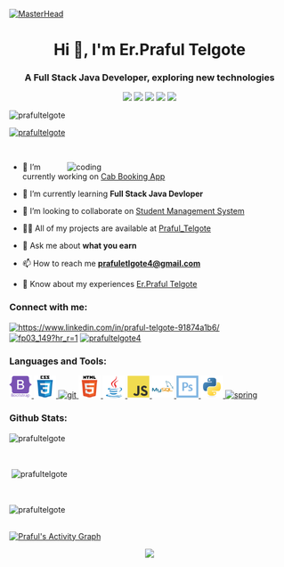 [![MasterHead](https://raw.githubusercontent.com/PolarBearGG/PolarBearGG/master/web-developer.gif)](https://github.com/PrafulTelgote)
<h1 align="center">Hi 👋, I'm Er.Praful Telgote</h1>
<h3 align="center">A Full Stack Java Developer, exploring new technologies</h3>
<p align= "center">
<img src="https://img.shields.io/badge/J-JAVA-skyblue"/>
<img src="https://img.shields.io/badge/S-SpringBoot-brightgreen"/>
<img src="https://img.shields.io/badge/H-HiberNate-pink"/>
<img src="https://img.shields.io/badge/S-SQL-blue"/>
<img src="https://img.shields.io/badge/JS-Javascript-yellow"/>
</p>

<p align="left"> <img src="https://komarev.com/ghpvc/?username=prafultelgote&label=Profile%20views&color=0e75b6&style=flat" alt="prafultelgote" /> </p>

<p align="left"> <a href="https://github.com/ryo-ma/github-profile-trophy"><img src="https://github-profile-trophy.vercel.app/?username=prafultelgote" alt="prafultelgote" /></a> </p>

<p align="left"> <a href="https://twitter.com/" target="blank"><img src="https://img.shields.io/twitter/follow/?logo=twitter&style=for-the-badge" alt="" /></a> </p>
<img align="right" alt="coding" width="400" src="https://user-images.githubusercontent.com/56001279/169039511-a3887a25-f6aa-449c-a269-82372aaa8618.gif"/>

- 🔭 I’m currently working on [Cab Booking App](https://github.com/PrafulTelgote/CabBookingSystem)

- 🌱 I’m currently learning **Full Stack Java Devloper**

- 👯 I’m looking to collaborate on [Student Management System](https://github.com/PrafulTelgote/Student-Management-App)

- 👨‍💻 All of my projects are available at [Praful_Telgote](https://prafultelgote.netlify.app/)

- 💬 Ask me about **what you earn**

- 📫 How to reach me **prafuletlgote4@gmail.com**

- 📄 Know about my experiences [Er.Praful Telgote](https://drive.google.com/file/d/110GUCaxwGvJl0SWJ1lNsHaZ2WGiOTGEx/view)
<h3 align="left">Connect with me:</h3>
<p align="left">
<a href="https://linkedin.com/in/https://www.linkedin.com/in/praful-telgote-91874a1b6/" target="blank"><img align="center" src="https://raw.githubusercontent.com/rahuldkjain/github-profile-readme-generator/master/src/images/icons/Social/linked-in-alt.svg" alt="https://www.linkedin.com/in/praful-telgote-91874a1b6/" height="30" width="40" /></a>
<a href="https://www.hackerrank.com/fp03_149?hr_r=1" target="blank"><img align="center" src="https://raw.githubusercontent.com/rahuldkjain/github-profile-readme-generator/master/src/images/icons/Social/hackerrank.svg" alt="fp03_149?hr_r=1" height="30" width="40" /></a>
<a href="https://www.leetcode.com/prafultelgote4" target="blank"><img align="center" src="https://raw.githubusercontent.com/rahuldkjain/github-profile-readme-generator/master/src/images/icons/Social/leet-code.svg" alt="prafultelgote4" height="30" width="40" /></a>
</p>
<h3 align="left">Languages and Tools:</h3>
<p align="left"> <a href="https://getbootstrap.com" target="_blank" rel="noreferrer"> <img src="https://raw.githubusercontent.com/devicons/devicon/master/icons/bootstrap/bootstrap-plain-wordmark.svg" alt="bootstrap" width="40" height="40"/> </a> <a href="https://www.w3schools.com/css/" target="_blank" rel="noreferrer"> <img src="https://raw.githubusercontent.com/devicons/devicon/master/icons/css3/css3-original-wordmark.svg" alt="css3" width="40" height="40"/> </a> <a href="https://git-scm.com/" target="_blank" rel="noreferrer"> <img src="https://www.vectorlogo.zone/logos/git-scm/git-scm-icon.svg" alt="git" width="40" height="40"/> </a> <a href="https://www.w3.org/html/" target="_blank" rel="noreferrer"> <img src="https://raw.githubusercontent.com/devicons/devicon/master/icons/html5/html5-original-wordmark.svg" alt="html5" width="40" height="40"/> </a> <a href="https://www.java.com" target="_blank" rel="noreferrer"> <img src="https://raw.githubusercontent.com/devicons/devicon/master/icons/java/java-original.svg" alt="java" width="40" height="40"/> </a> <a href="https://developer.mozilla.org/en-US/docs/Web/JavaScript" target="_blank" rel="noreferrer"> <img src="https://raw.githubusercontent.com/devicons/devicon/master/icons/javascript/javascript-original.svg" alt="javascript" width="40" height="40"/> </a> <a href="https://www.mysql.com/" target="_blank" rel="noreferrer"> <img src="https://raw.githubusercontent.com/devicons/devicon/master/icons/mysql/mysql-original-wordmark.svg" alt="mysql" width="40" height="40"/> </a> <a href="https://www.photoshop.com/en" target="_blank" rel="noreferrer"> <img src="https://raw.githubusercontent.com/devicons/devicon/master/icons/photoshop/photoshop-line.svg" alt="photoshop" width="40" height="40"/> </a> <a href="https://www.python.org" target="_blank" rel="noreferrer"> <img src="https://raw.githubusercontent.com/devicons/devicon/master/icons/python/python-original.svg" alt="python" width="40" height="40"/> </a> <a href="https://spring.io/" target="_blank" rel="noreferrer"> <img src="https://www.vectorlogo.zone/logos/springio/springio-icon.svg" alt="spring" width="40" height="40"/> </a> </p>

<h3 align="left">Github Stats:</h3>
<p><img align="center" src="https://github-readme-stats.vercel.app/api/top-langs?username=prafultelgote&show_icons=true&locale=en&layout=compact" alt="prafultelgote" /></p>
<br/>
<p>&nbsp;<img align="center" src="https://github-readme-stats.vercel.app/api?username=prafultelgote&show_icons=true&locale=en" alt="prafultelgote" /></p>
<br/>

<p><img align="center" src="https://github-readme-streak-stats.herokuapp.com/?user=prafultelgote&" alt="prafultelgote" /></p>

<br/>
<a href="https://github.com/prafultelgote/github-readme-activity-graph"><img alt="Praful's Activity Graph" src="https://activity-graph.herokuapp.com/graph?username=prafultelgote&bg_color=0D1117&color=5BCDEC&line=5BCDEC&point=FFFFFF&hide_border=true" /></a>

<br/>
<p align="center"> <img src="https://raw.githubusercontent.com/Trilokia/Trilokia/379277808c61ef204768a61bbc5d25bc7798ccf1/bottom_header.svg"> </p>
